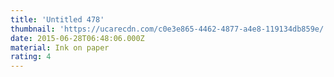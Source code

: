 ```yaml
---
title: 'Untitled 478'
thumbnail: 'https://ucarecdn.com/c0e3e865-4462-4877-a4e8-119134db859e/'
date: 2015-06-28T06:48:06.000Z
material: Ink on paper
rating: 4
---
```

